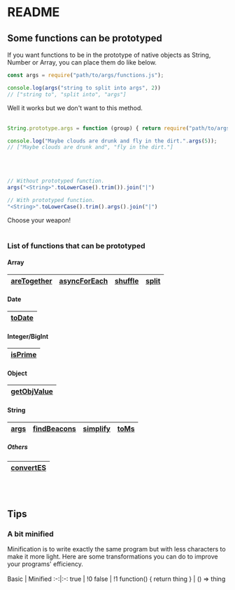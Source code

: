 # README
## Some functions can be prototyped
If you want functions to be in the prototype of native objects as String, Number or Array, you can place them do like below.
```js
const args = require("path/to/args/functions.js");

console.log(args("string to split into args", 2))
// ["string to", "split into", "args"]
```
Well it works but we don't want to this method.<br>
<br>
```js
String.prototype.args = function (group) { return require("path/to/args/functions.js")(this, group) }

console.log("Maybe clouds are drunk and fly in the dirt.".args(5));
// ["Maybe clouds are drunk and", "fly in the dirt."]
```
<br><br>
```js
// Without prototyped function.
args("<String>".toLowerCase().trim()).join("|")

// With prototyped function.
"<String>".toLowerCase().trim().args().join("|")
```
Choose your weapon!<br>
<br>
### List of functions that can be prototyped
#### Array
[areTogether](https://github.com/ati0ns/some-js-functions/tree/master/arrays/areTogether) | [asyncForEach](https://github.com/ati0ns/some-js-functions/tree/master/others/asyncForEach) | [shuffle](https://github.com/ati0ns/some-js-functions/tree/master/arrays/shuffle) | [split](https://github.com/ati0ns/some-js-functions/tree/master/arrays/split)
--|--|--|--
#### Date
[toDate](https://github.com/ati0ns/some-js-functions/tree/master/dates/toDate) |
--|
#### Integer/BigInt
[isPrime](https://github.com/ati0ns/some-js-functions/tree/master/numbers/isPrime) |
--|
#### Object
[getObjValue](https://github.com/ati0ns/some-js-functions/tree/master/objects/getObjValue) |
--|
#### String
[args](https://github.com/ati0ns/some-js-functions/tree/master/strings/args) | [findBeacons](https://github.com/ati0ns/some-js-functions/tree/master/strings/findBeacons) | [simplify](https://github.com/ati0ns/some-js-functions/tree/master/strings/simplify) | [toMs](https://github.com/ati0ns/some-js-functions/tree/master/strings/toMs)
--|--|--|--
##### Others
[convertES](https://github.com/ati0ns/some-js-functions/tree/master/others/convertES) |
--|
<br><br>
## Tips
### A bit minified
Minification is to write exactly the same program but with less characters to make it more light.
Here are some transformations you can do to improve your programs' efficiency.
<br><br>
Basic | Minified
:-:|:-:
true |  !0
false  |  !1
function() { return thing }  |  () => thing